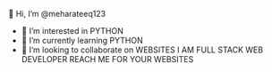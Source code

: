  👋 Hi, I’m @meharateeq123
- 👀 I’m interested in PYTHON
- 🌱 I’m currently learning PYTHON
- 💞️ I’m looking to collaborate on WEBSITES
I AM FULL STACK WEB DEVELOPER REACH ME FOR YOUR WEBSITES
<!---
m
--->

